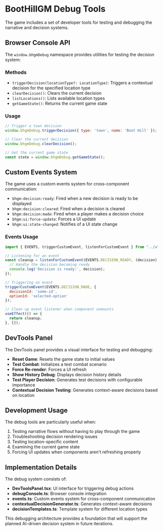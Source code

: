 # BootHillGM Debug Tools

The game includes a set of developer tools for testing and debugging the narrative and decision systems.

## Browser Console API

The `window.bhgmDebug` namespace provides utilities for testing the decision system:

### Methods

- `triggerDecision(locationType?: LocationType)`: Triggers a contextual decision for the specified location type
- `clearDecision()`: Clears the current decision
- `listLocations()`: Lists available location types
- `getGameState()`: Returns the current game state

### Usage

```javascript
// Trigger a town decision
window.bhgmDebug.triggerDecision({ type: 'town', name: 'Boot Hill' });

// Clear the current decision
window.bhgmDebug.clearDecision();

// Get the current game state
const state = window.bhgmDebug.getGameState();
```

## Custom Events System

The game uses a custom events system for cross-component communication:

- `bhgm:decision:ready`: Fired when a new decision is ready to be displayed
- `bhgm:decision:cleared`: Fired when a decision is cleared
- `bhgm:decision:made`: Fired when a player makes a decision choice
- `bhgm:ui:force-update`: Forces a UI update
- `bhgm:ui:state-changed`: Notifies of a UI state change

### Events Usage

```javascript
import { EVENTS, triggerCustomEvent, listenForCustomEvent } from "../utils/events";

// Listening for an event
const cleanup = listenForCustomEvent(EVENTS.DECISION_READY, (decision) => {
  // Handle the decision becoming ready
  console.log('Decision is ready:', decision);
});

// Triggering an event
triggerCustomEvent(EVENTS.DECISION_MADE, { 
  decisionId: 'some-id', 
  optionId: 'selected-option' 
});

// Clean up event listener when component unmounts
useEffect(() => {
  return cleanup;
}, []);
```

## DevTools Panel

The DevTools panel provides a visual interface for testing and debugging:

- **Reset Game**: Resets the game state to initial values
- **Test Combat**: Initializes a test combat scenario
- **Force Re-render**: Forces a UI refresh
- **Show History Debug**: Displays decision history details
- **Test Player Decision**: Generates test decisions with configurable importance
- **Contextual Decision Testing**: Generates context-aware decisions based on location

## Development Usage

The debug tools are particularly useful when:

1. Testing narrative flows without having to play through the game
2. Troubleshooting decision rendering issues
3. Testing location-specific content
4. Examining the current game state
5. Forcing UI updates when components aren't refreshing properly

## Implementation Details

The debug system consists of:

- **DevToolsPanel.tsx**: UI interface for triggering debug actions
- **debugConsole.ts**: Browser console integration
- **events.ts**: Custom events system for cross-component communication
- **contextualDecisionGenerator.ts**: Generates context-aware decisions
- **decisionTemplates.ts**: Template system for different location types

This debugging architecture provides a foundation that will support the planned AI-driven decision system in future iterations.
